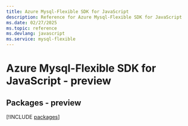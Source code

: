 ```yaml
---
title: Azure Mysql-Flexible SDK for JavaScript
description: Reference for Azure Mysql-Flexible SDK for JavaScript
ms.date: 02/27/2025
ms.topic: reference
ms.devlang: javascript
ms.service: mysql-flexible
---
```

# Azure Mysql-Flexible SDK for JavaScript - preview
## Packages - preview
[!INCLUDE [packages](mysql-flexible-index.md)]